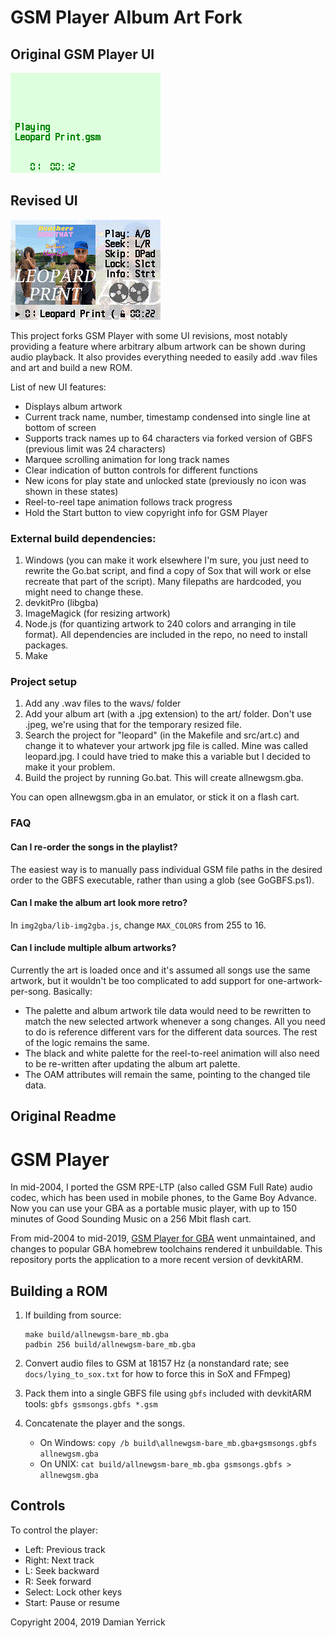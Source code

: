 # GSM Player Album Art Fork

## Original GSM Player UI

![Old screenshot](screenshot-old.png)

## Revised UI

![Screenshot](screencapture.gif)

This project forks GSM Player with some UI revisions, most notably providing a feature
where arbitrary album artwork can be shown during audio playback. It also provides
everything needed to easily add .wav files and art and build a new ROM.

List of new UI features:
- Displays album artwork
- Current track name, number, timestamp condensed into single line at bottom of screen
- Supports track names up to 64 characters via forked version of GBFS (previous limit was 24 characters)
- Marquee scrolling animation for long track names
- Clear indication of button controls for different functions
- New icons for play state and unlocked state (previously no icon was shown in these states)
- Reel-to-reel tape animation follows track progress
- Hold the Start button to view copyright info for GSM Player

### External build dependencies:
1. Windows (you can make it work elsewhere I'm sure, you just need to rewrite the Go.bat script, and find a copy of Sox that will work or else recreate that part of the script). Many filepaths are hardcoded, you might need to change these.
2. devkitPro (libgba)
3. ImageMagick (for resizing artwork)
4. Node.js (for quantizing artwork to 240 colors and arranging in tile format). All dependencies are included in the repo, no need to install packages.
5. Make

### Project setup
1. Add any .wav files to the wavs/ folder
2. Add your album art (with a .jpg extension) to the art/ folder. Don't use .jpeg, we're using that for the temporary resized file.
3. Search the project for "leopard" (in the Makefile and src/art.c) and change it to whatever your artwork jpg file is called. Mine was called leopard.jpg. I could have tried to make this a variable but I decided to make it your problem.
4. Build the project by running Go.bat. This will create allnewgsm.gba.

You can open allnewgsm.gba in an emulator, or stick it on a flash cart.

### FAQ

#### Can I re-order the songs in the playlist?

The easiest way is to manually pass individual GSM file paths in the desired order to the GBFS executable, rather than using a glob (see GoGBFS.ps1).

#### Can I make the album art look more retro?

In `img2gba/lib-img2gba.js`, change `MAX_COLORS` from 255 to 16.

#### Can I include multiple album artworks?

Currently the art is loaded once and it's assumed all songs use the same artwork, but
it wouldn't be too complicated to add support for one-artwork-per-song. Basically:
- The palette and album artwork tile data would need to be rewritten to match the new selected artwork whenever a song changes. All you need to do is reference different vars for the different data sources. The rest of the logic remains the same.
- The black and white palette for the reel-to-reel animation will also need to be re-written after updating the album art palette.
- The OAM attributes will remain the same, pointing to the changed tile data.

## Original Readme

GSM Player
==========
In mid-2004, I ported the GSM RPE-LTP (also called GSM Full Rate)
audio codec, which has been used in mobile phones, to the Game Boy
Advance.  Now you can use your GBA as a portable music player, with
up to 150 minutes of Good Sounding Music on a 256 Mbit flash cart. 

From mid-2004 to mid-2019, [GSM Player for GBA] went unmaintained,
and changes to popular GBA homebrew toolchains rendered it
unbuildable.  This repository ports the application to a more
recent version of devkitARM.

[GSM Player for GBA]: https://pineight.com/gba/gsm/


Building a ROM
--------------
1. If building from source:

       make build/allnewgsm-bare_mb.gba
       padbin 256 build/allnewgsm-bare_mb.gba

2. Convert audio files to GSM at 18157 Hz (a nonstandard rate; see
   `docs/lying_to_sox.txt` for how to force this in SoX and FFmpeg)
3. Pack them into a single GBFS file using `gbfs` included with
   devkitARM tools: `gbfs gsmsongs.gbfs *.gsm`
4. Concatenate the player and the songs.
    - On Windows: `copy /b build\allnewgsm-bare_mb.gba+gsmsongs.gbfs allnewgsm.gba`
    - On UNIX: `cat build/allnewgsm-bare_mb.gba gsmsongs.gbfs > allnewgsm.gba`

Controls
--------
To control the player:

- Left: Previous track
- Right: Next track
- L: Seek backward
- R: Seek forward
- Select: Lock other keys
- Start: Pause or resume


Copyright 2004, 2019 Damian Yerrick
